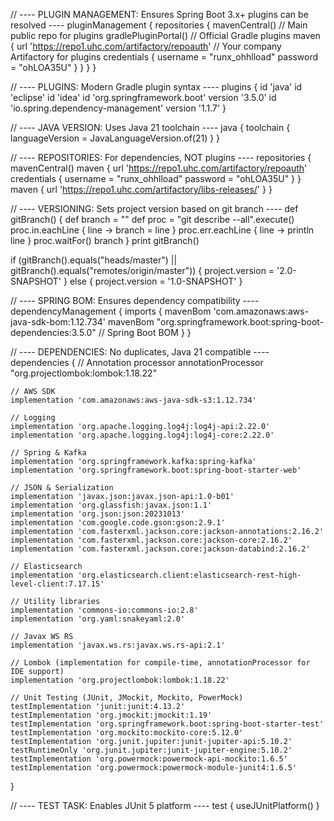 // ---- PLUGIN MANAGEMENT: Ensures Spring Boot 3.x+ plugins can be resolved ----
pluginManagement {
    repositories {
        mavenCentral() // Main public repo for plugins
        gradlePluginPortal() // Official Gradle plugins
        maven {
            url 'https://repo1.uhc.com/artifactory/repoauth' // Your company Artifactory for plugins
            credentials {
                username = "runx_ohhlload"
                password = "ohLOA35U"
            }
        }
    }
}

// ---- PLUGINS: Modern Gradle plugin syntax ----
plugins {
    id 'java'
    id 'eclipse'
    id 'idea'
    id 'org.springframework.boot' version '3.5.0'
    id 'io.spring.dependency-management' version '1.1.7'
}

// ---- JAVA VERSION: Uses Java 21 toolchain ----
java {
    toolchain {
        languageVersion = JavaLanguageVersion.of(21)
    }
}

// ---- REPOSITORIES: For dependencies, NOT plugins ----
repositories {
    mavenCentral()
    maven {
        url 'https://repo1.uhc.com/artifactory/repoauth'
        credentials {
            username = "runx_ohhlload"
            password = "ohLOA35U"
        }
    }
    maven {
        url 'https://repo1.uhc.com/artifactory/libs-releases/'
    }
}

// ---- VERSIONING: Sets project version based on git branch ----
def gitBranch() {
    def branch = ""
    def proc = "git describe --all".execute()
    proc.in.eachLine { line -> branch = line }
    proc.err.eachLine { line -> println line }
    proc.waitFor()
    branch
}
print gitBranch()

if (gitBranch().equals("heads/master") || gitBranch().equals("remotes/origin/master")) {
    project.version = '2.0-SNAPSHOT'
} else {
    project.version = '1.0-SNAPSHOT'
}

// ---- SPRING BOM: Ensures dependency compatibility ----
dependencyManagement {
    imports {
        mavenBom 'com.amazonaws:aws-java-sdk-bom:1.12.734'
        mavenBom "org.springframework.boot:spring-boot-dependencies:3.5.0" // Spring Boot BOM
    }
}

// ---- DEPENDENCIES: No duplicates, Java 21 compatible ----
dependencies {
    // Annotation processor
    annotationProcessor "org.projectlombok:lombok:1.18.22"

    // AWS SDK
    implementation 'com.amazonaws:aws-java-sdk-s3:1.12.734'

    // Logging
    implementation 'org.apache.logging.log4j:log4j-api:2.22.0'
    implementation 'org.apache.logging.log4j:log4j-core:2.22.0'

    // Spring & Kafka
    implementation 'org.springframework.kafka:spring-kafka'
    implementation 'org.springframework.boot:spring-boot-starter-web'

    // JSON & Serialization
    implementation 'javax.json:javax.json-api:1.0-b01'
    implementation 'org.glassfish:javax.json:1.1'
    implementation 'org.json:json:20231013'
    implementation 'com.google.code.gson:gson:2.9.1'
    implementation 'com.fasterxml.jackson.core:jackson-annotations:2.16.2'
    implementation 'com.fasterxml.jackson.core:jackson-core:2.16.2'
    implementation 'com.fasterxml.jackson.core:jackson-databind:2.16.2'

    // Elasticsearch
    implementation 'org.elasticsearch.client:elasticsearch-rest-high-level-client:7.17.15'

    // Utility libraries
    implementation 'commons-io:commons-io:2.8'
    implementation 'org.yaml:snakeyaml:2.0'

    // Javax WS RS
    implementation 'javax.ws.rs:javax.ws.rs-api:2.1'

    // Lombok (implementation for compile-time, annotationProcessor for IDE support)
    implementation 'org.projectlombok:lombok:1.18.22'

    // Unit Testing (JUnit, JMockit, Mockito, PowerMock)
    testImplementation 'junit:junit:4.13.2'
    testImplementation 'org.jmockit:jmockit:1.19'
    testImplementation 'org.springframework.boot:spring-boot-starter-test'
    testImplementation 'org.mockito:mockito-core:5.12.0'
    testImplementation 'org.junit.jupiter:junit-jupiter-api:5.10.2'
    testRuntimeOnly 'org.junit.jupiter:junit-jupiter-engine:5.10.2'
    testImplementation 'org.powermock:powermock-api-mockito:1.6.5'
    testImplementation 'org.powermock:powermock-module-junit4:1.6.5'
}

// ---- TEST TASK: Enables JUnit 5 platform ----
test {
    useJUnitPlatform()
}
